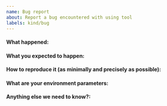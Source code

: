 ```yaml
---
name: Bug report
about: Report a bug encountered with using tool
labels: kind/bug
---
```


<!--
This issue tracker is only for technical issues related to the DeFi Blockchain.
Please use this template while reporting a bug and provide as much info as possible.
If the node is "stuck" during sync or giving "block checksum mismatch" errors, please ensure your hardware is stable by running memtest and observe CPU temperature with a load-test tool such as linpack before creating an issue!

If the matter is security related, please disclose it privately via security@defichain.com
-->

#### What happened:

#### What you expected to happen:

#### How to reproduce it (as minimally and precisely as possible):
<!-- How reliably can you reproduce the issue, what are the steps to do so? -->

#### What are your environment parameters:
<!-- What type of machine are you observing the error on (OS/CPU and disk type)? -->
<!-- For the GUI-related issue on Linux provide names and versions of a distro, a desktop environment and a graphical shell (if relevant). -->

#### Anything else we need to know?:
<!-- Any extra information that might be useful in the debugging process. -->
<!--- This is normally the contents of a `debug.log` or `config.log` file. Raw text or a link to a pastebin type site are preferred. -->
